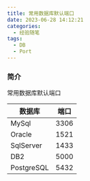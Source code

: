 ```yaml
---
title: 常用数据库默认端口
date: 2023-06-28 14:12:21
categories:
  - 经验随笔
tags:
  - DB
  - Port
---
```


### 简介

常用数据库默认端口

<!-- more -->

|数据库|端口|
|-----|----|
|MySql|3306|
|Oracle|1521|
|SqlServer|1433|
|DB2|5000|
|PostgreSQL|5432|

